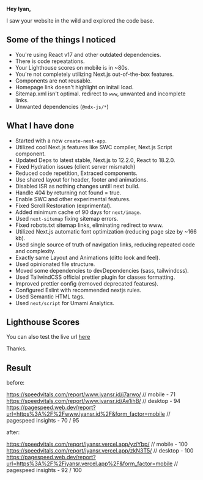 **Hey Iyan,**

I saw your website in the wild and explored the code base.

## Some of the things I noticed

-  You're using React v17 and other outdated dependencies.
-  There is code repeatations.
-  Your Lighthouse scores on mobile is in ~80s.
-  You're not completely utilizing Next.js out-of-the-box features.
-  Components are not reusable.
-  Homepage link doesn't highlight on initail load.
-  Sitemap.xml isn't optimal. redirect to `www`, unwanted and incomplete links.
-  Unwanted dependencies (`@mdx-js/*`)

## What I have done

-  Started with a new `create-next-app`.
-  Utilized cool Next.js features like SWC compiler, Next.js Script component.
-  Updated Deps to latest stable, Next.js to 12.2.0, React to 18.2.0.
-  Fixed Hydration issues (client server mismatch)
-  Reduced code repetition, Extraced components.
-  Use shared layout for header, footer and animations.
-  Disabled ISR as nothing changes untill next build.
-  Handle 404 by returning not found = true.
-  Enable SWC and other experimental features.
-  Fixed Scroll Restoration (exprimental).
-  Added minimum cache of 90 days for `next/image`.
-  Used `next-sitemap` fixing sitemap errors.
-  Fixed robots.txt sitemap links, eliminating redirect to www.
-  Utilized Next.js automatic font optimization (reducing page size by ~166 kb).
-  Used single source of truth of navigation links, reducing repeated code and complexity.
-  Exactly same Layout and Animations (ditto look and feel).
-  Used opinionated file structure.
-  Moved some dependencies to devDependencies (sass, tailwindcss).
-  Used TailwindCSS official prettier plugin for classes formatting.
-  Improved prettier config (removed deprecated features).
-  Configured Eslint with recommended nextjs rules.
-  Used Semantic HTML tags.
-  Used `next/script` for Umami Analytics.

## Lighthouse Scores

You can also test the live url [here](https://iyansr.vercel.app/)

Thanks.

## Result

before:

<https://speedvitals.com/report/www.iyansr.id/j7arwo/> // mobile - 71
<https://speedvitals.com/report/www.iyansr.id/Ae1ihB/> // desktop - 94
<https://pagespeed.web.dev/report?url=https%3A%2F%2Fwww.iyansr.id%2F&form_factor=mobile> // pagespeed insights - 70 / 95

after:

<https://speedvitals.com/report/iyansr.vercel.app/yziYbp/> // mobile - 100
<https://speedvitals.com/report/iyansr.vercel.app/zkN3T5/> // desktop - 100
<https://pagespeed.web.dev/report?url=https%3A%2F%2Fiyansr.vercel.app%2F&form_factor=mobile> // pagespeed insights - 92 / 100
